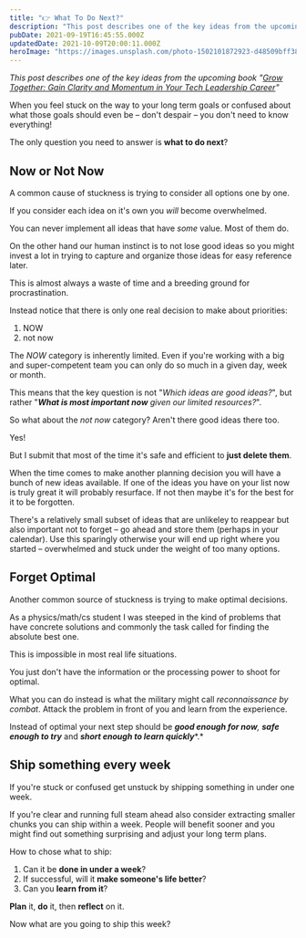 ```yaml
---
title: "👉 What To Do Next?"
description: "This post describes one of the key ideas from the upcoming book 'Grow Together: Gain Clarity and Momentum in Your Tech Leadership Career' When you feel stuck on the way to your long term goals or c..."
pubDate: 2021-09-19T16:45:55.000Z
updatedDate: 2021-10-09T20:00:11.000Z
heroImage: "https://images.unsplash.com/photo-1502101872923-d48509bff386?crop=entropy&cs=tinysrgb&fit=max&fm=jpg&ixid=MnwxMTc3M3wwfDF8c2VhcmNofDJ8fGtpZCUyMHN0YWlyc3xlbnwwfHx8fDE2MzIwNzEwMTE&ixlib=rb-1.2.1&q=80&w=2000"
---
```

*This post describes one of the key ideas from the upcoming
book "[Grow Together: Gain Clarity and Momentum in Your Tech
Leadership Career](http://growtogether.academy/book?ref=localhost)"*

When you feel stuck on the way to your long term goals or
confused about what those goals should even be – don't despair –
you don't need to know everything!

The only question you need to answer is
**what to do next**?

## Now or Not Now

A common cause of stuckness is trying to consider all options
one by one.

If you consider each idea on it's own you *will* become
overwhelmed.

You can never implement all ideas that have *some* value.
Most of them do.

On the other hand our human instinct is to not lose good ideas
so you might invest a lot in trying to capture and organize
those ideas for easy reference later.

This is almost always a waste of time and a breeding ground for
procrastination.

Instead notice that there is only one real decision to make
about priorities:

1. NOW
2. not now

The *NOW* category is inherently limited. Even if you're
working with a big and super-competent team you can only do so
much in a given day, week or month.

This means that the key question is not "*Which ideas are good ideas?*", but rather "***What is most important now*** *given our limited resources?*".

So what about the *not now* category? Aren't there good
ideas there too.

Yes!

But I submit that most of the time it's safe and efficient to
**just delete them**.

When the time comes to make another planning decision you will
have a bunch of new ideas available. If one of the ideas you
have on your list now is truly great it will probably resurface.
If not then maybe it's for the best for it to be forgotten.

There's a relatively small subset of ideas that are unlikeley to
reappear but also important not to forget – go ahead and store
them (perhaps in your calendar). Use this sparingly otherwise
your will end up right where you started – overwhelmed and stuck
under the weight of too many options.

## Forget Optimal

Another common source of stuckness is trying to make optimal
decisions.

As a physics/math/cs student I was steeped in the kind of
problems that have concrete solutions and commonly the task
called for finding the absolute best one.

This is impossible in most real life situations.

You just don't have the information or the processing power to
shoot for optimal.

What you can do instead is what the military might call
*reconnaissance by combat*. Attack the problem in front
of you and learn from the experience.

Instead of optimal your next step should be
***good enough for now**,*
***safe enough to try*** and
***short enough to learn quickly****.*

## Ship something every week

If you're stuck or confused get unstuck by shipping something in
under one week.

If you're clear and running full steam ahead also consider
extracting smaller chunks you can ship within a week. People
will benefit sooner and you might find out something surprising
and adjust your long term plans.

How to chose what to ship:

1. Can it be **done in under a week**?
2. If successful, will it
   **make someone's life better**?
3. Can you **learn from it**?

**Plan** it, **do** it, then
**reflect** on it.

Now what are you going to ship this week?